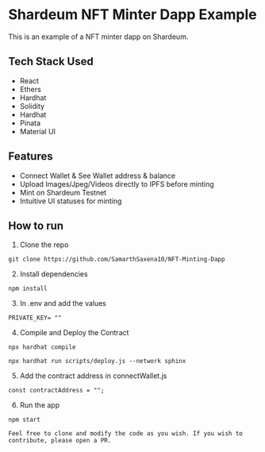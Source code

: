 # Shardeum NFT Minter Dapp Example

This is an example of a NFT minter dapp on Shardeum.

## Tech Stack Used

- React
- Ethers
- Hardhat
- Solidity
- Hardhat
- Pinata
- Material UI

## Features

- Connect Wallet & See Wallet address & balance
- Upload Images/Jpeg/Videos directly to IPFS before minting
- Mint on Shardeum Testnet
- Intuitive UI statuses for minting

## How to run

1. Clone the repo

```
git clone https://github.com/SamarthSaxena10/NFT-Minting-Dapp
```

2. Install dependencies

```
npm install
```

3. In .env and add the values

```
PRIVATE_KEY= ""
```

4. Compile and Deploy the Contract

```
npx hardhat compile

npx hardhat run scripts/deploy.js --network sphinx
```

5. Add the contract address in connectWallet.js

```
const contractAddress = "";
```

6. Run the app

```
npm start
```

```
Feel free to clone and modify the code as you wish. If you wish to contribute, please open a PR.
```

